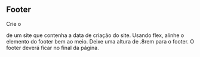 ## Footer

Crie o <footer> de um site que contenha a data de criação do site.
Usando flex, alinhe o elemento do footer bem ao meio.
Deixe uma altura de .8rem para o footer.
O footer deverá ficar no final da página.